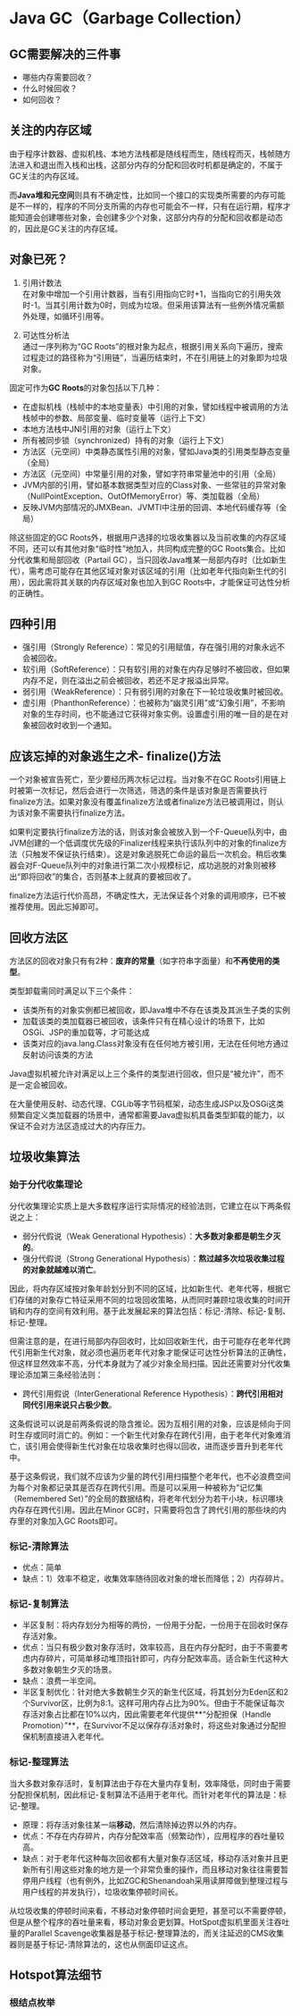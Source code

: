 # Java GC（Garbage Collection）

## GC需要解决的三件事
* 哪些内存需要回收？
* 什么时候回收？
* 如何回收？

## 关注的内存区域
由于程序计数器、虚拟机栈、本地方法栈都是随线程而生，随线程而灭，栈帧随方法进入和退出而入栈和出栈，这部分内存的分配和回收时机都是确定的，不属于GC关注的内存区域。

而**Java堆和元空间**则具有不确定性，比如同一个接口的实现类所需要的内存可能是不一样的，程序的不同分支所需的内存也可能会不一样，只有在运行期，程序才能知道会创建哪些对象，会创建多少个对象，这部分内存的分配和回收都是动态的，因此是GC关注的内存区域。

## 对象已死？

1. 引用计数法  
在对象中增加一个引用计数器，当有引用指向它时+1，当指向它的引用失效时-1。当其引用计数为0时，则成为垃圾。但采用该算法有一些例外情况需额外处理，如循环引用等。

2. 可达性分析法  
通过一序列称为“GC Roots”的根对象为起点，根据引用关系向下遍历，搜索过程走过的路径称为“引用链”，当遍历结束时，不在引用链上的对象即为垃圾对象。

固定可作为**GC Roots**的对象包括以下几种：
* 在虚拟机栈（栈帧中的本地变量表）中引用的对象，譬如线程中被调用的方法栈帧中的参数、局部变量、临时变量等（运行上下文）
* 本地方法栈中JNI引用的对象（运行上下文）
* 所有被同步锁（synchronized）持有的对象（运行上下文）
* 方法区（元空间）中类静态属性引用的对象，譬如Java类的引用类型静态变量（全局）
* 方法区（元空间）中常量引用的对象，譬如字符串常量池中的引用（全局）
* JVM内部的引用，譬如基本数据类型对应的Class对象、一些常驻的异常对象（NullPointException、OutOfMemoryError）等、类加载器（全局）
* 反映JVM内部情况的JMXBean、JVMTI中注册的回调、本地代码缓存等（全局）

除这些固定的GC Roots外，根据用户选择的垃圾收集器以及当前收集的内存区域不同，还可以有其他对象“临时性”地加入，共同构成完整的GC Roots集合。比如分代收集和局部回收（Partail GC），当只回收Java堆某一局部内存时（比如新生代），需考虑可能存在其他区域对象对该区域的引用（比如老年代指向新生代的引用），因此需将其关联的内存区域对象也加入到GC Roots中，才能保证可达性分析的正确性。


## 四种引用
* 强引用（Strongly Reference）：常见的引用赋值，存在强引用的对象永远不会被回收。
* 软引用（SoftReference）：只有软引用的对象在内存足够时不被回收，但如果内存不足，则在溢出之前会被回收，若还不足才报溢出异常。  
* 弱引用（WeakReference）：只有弱引用的对象在下一轮垃圾收集时被回收。
* 虚引用（PhanthonReference）：也被称为“幽灵引用”或“幻象引用”，不影响对象的生存时间，也不能通过它获得对象实例。设置虚引用的唯一目的是在对象被回收时收到一个通知。


## 应该忘掉的对象逃生之术- finalize()方法
一个对象被宣告死亡，至少要经历两次标记过程。当对象不在GC Roots引用链上时被第一次标记，然后会进行一次筛选，筛选的条件是该对象是否需要执行finalize方法。如果对象没有覆盖finalize方法或者finalize方法已被调用过，则认为该对象不需要执行finalize方法。

如果判定要执行finalize方法的话，则该对象会被放入到一个F-Queue队列中，由JVM创建的一个低调度优先级的Finalizer线程来执行该队列中的对象的finalize方法（只触发不保证执行结束）。这是对象逃脱死亡命运的最后一次机会。稍后收集器会对F-Queue队列中的对象进行第二次小规模标记，成功逃脱的对象则被移出“即将回收”的集合，否则基本上就真的要被回收了。

finalize方法运行代价高昂，不确定性大，无法保证各个对象的调用顺序，已不被推荐使用。因此忘掉即可。


## 回收方法区
方法区的回收对象只有有2种：**废弃的常量**（如字符串字面量）和**不再使用的类型**。

类型卸载需同时满足以下三个条件：
* 该类所有的对象实例都已被回收，即Java堆中不存在该类及其派生子类的实例
* 加载该类的类加载器已被回收，该条件只有在精心设计的场景下，比如OSGi、JSP的重加载等，才可能达成
* 该类对应的java.lang.Class对象没有在任何地方被引用，无法在任何地方通过反射访问该类的方法

Java虚拟机被允许对满足以上三个条件的类型进行回收，但只是“被允许”，而不是一定会被回收。

在大量使用反射、动态代理、CGLib等字节码框架，动态生成JSP以及OSGi这类频繁自定义类加载器的场景中，通常都需要Java虚拟机具备类型卸载的能力，以保证不会对方法区造成过大的内存压力。


## 垃圾收集算法

### 始于分代收集理论
分代收集理论实质上是大多数程序运行实际情况的经验法则，它建立在以下两条假说之上：

* 弱分代假说（Weak Generational Hypothesis）：**大多数对象都是朝生夕灭的**。
* 强分代假说（Strong Generational Hypothesis）：**熬过越多次垃圾收集过程的对象就越难以消亡**。

因此，将内存区域按对象年龄划分到不同的区域，比如新生代、老年代等，根据它们存储的对象存亡特征采用不同的垃圾回收策略，从而同时兼顾垃圾收集的时间开销和内存的空间有效利用。基于此发展起来的算法包括：标记-清除、标记-复制、标记-整理。

但需注意的是，在进行局部内存回收时，比如回收新生代，由于可能存在老年代跨代引用新生代对象，就必须也遍历老年代对象才能保证可达性分析算法的正确性，但这样显然效率不高，分代本身就为了减少对象全局扫描。因此还需要对分代收集理论添加第三条经验法则：

* 跨代引用假说（InterGenerational Reference Hypothesis）：**跨代引用相对同代引用来说只占极少数**。

这条假说可以说是前两条假说的隐含推论。因为互相引用的对象，应该是倾向于同时生存或同时消亡的。例如：一个新生代对象存在跨代引用，由于老年代对象难消亡，该引用会使得新生代对象在垃圾收集时也得以回收，进而逐步晋升到老年代中。

基于这条假说，我们就不应该为少量的跨代引用扫描整个老年代，也不必浪费空间为每个对象都记录其是否存在跨代引用。而是可以采用一种被称为“记忆集（Remembered Set）”的全局的数据结构，将老年代划分为若干小块，标识哪块内存存在跨代引用。因此在Minor GC时，只需要将包含了跨代引用的那些块的内存里的对象加入GC Roots即可。


### 标记-清除算法
* 优点：简单
* 缺点：1）效率不稳定，收集效率随待回收对象的增长而降低；2）内存碎片。

### 标记-复制算法
* 半区复制：将内存划分为相等的两份，一份用于分配，一份用于在回收时保存存活对象。
* 优点：当只有极少数对象存活时，效率较高，且在内存分配时，由于不需要考虑内存碎片，可简单移动堆顶指针即可，内存分配效率高。适合新生代这种大多数对象朝生夕灭的场景。
* 缺点：浪费一半空间。
* 半区复制优化：针对绝大多数朝生夕灭的新生代区域，将其划分为Eden区和2个Survivor区，比例为8:1。这样可用内存占比为90%。但由于不能保证每次存活对象占比都在10%以内，因此需要老年代提供**“分配担保（Handle Promotion）”**，在Survivor不足以保存存活对象时，将这些对象通过分配担保机制直接进入老年代。

### 标记-整理算法
当大多数对象存活时，复制算法由于存在大量内存复制，效率降低，同时由于需要分配担保机制，因此标记-复制算法不适用于老年代。而针对老年代的算法是：标记-整理。

* 原理：将存活对象往某一端**移动**，然后清除掉边界以外的内存。
* 优点：不存在内存碎片，内存分配效率高（频繁动作），应用程序的吞吐量较高。
* 缺点：对于老年代这种每次回收都有大量对象存活区域，移动存活对象并且更新所有引用这些对象的地方是一个非常负重的操作，而且移动对象往往需要暂停用户线程（也有例外，比如ZGC和Shenandoah采用读屏障做到整理过程与用户线程的并发执行），垃圾收集停顿时间长。

从垃圾收集的停顿时间来看，不移动对象停顿时间会更短，甚至可以不需要停顿，但是从整个程序的吞吐量来看，移动对象会更划算。HotSpot虚拟机里面关注吞吐量的Parallel Scavenge收集器是基于标记-整理算法的，而关注延迟的CMS收集器则是基于标记-清除算法的，这也从侧面印证这点。


## Hotspot算法细节

### 根结点枚举







